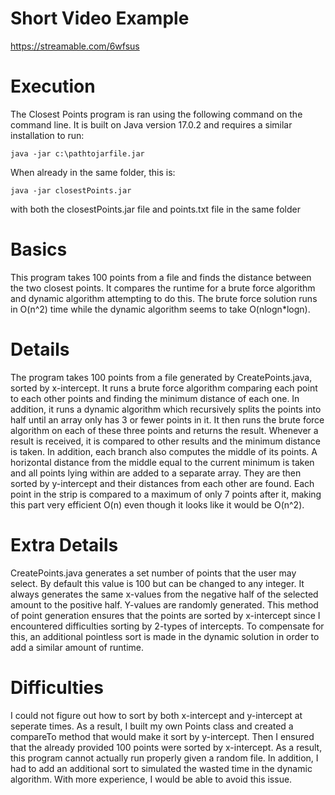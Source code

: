 # Short Video Example
https://streamable.com/6wfsus

# Execution

The Closest Points program is ran using the following command on the command line. It is built on Java version 17.0.2 and requires a similar installation to run:

```
java -jar c:\pathtojarfile.jar
```

When already in the same folder, this is:

```
java -jar closestPoints.jar
```

with both the closestPoints.jar file and points.txt file in the same folder

# Basics
This program takes 100 points from a file and finds the distance between the two closest points. It compares the runtime for a brute force algorithm and dynamic algorithm attempting to do this. The brute force solution runs in O(n^2) time while the dynamic algorithm seems to take O(nlogn*logn).

# Details

The program takes 100 points from a file generated by CreatePoints.java, sorted by x-intercept. It runs a brute force algorithm comparing each point to each other points and finding the minimum distance of each one.
In addition, it runs a dynamic algorithm which recursively splits the points into half until an array only has 3 or fewer points in it. It then runs the brute force algorithm on each of these three points and returns the result. Whenever a result is received, it is compared to other results and the minimum distance is taken. In addition, each branch also computes the middle of its points. A horizontal distance from the middle equal to the current minimum is taken and all points lying within are added to a separate array. They are then sorted by y-intercept and their distances from each other are found. Each point in the strip is compared to a maximum of only 7 points after it, making this part very efficient O(n) even though it looks like it would be O(n^2).

# Extra Details
CreatePoints.java generates a set number of points that the user may select. By default this value is 100 but can be changed to any integer. It always generates the same x-values from the negative half of the selected amount to the positive half. Y-values are randomly generated. This method of point generation ensures that the points are sorted by x-intercept since I encountered difficulties sorting by 2-types of intercepts. To compensate for this, an additional pointless sort is made in the dynamic solution in order to add a similar amount of runtime.

# Difficulties
I could not figure out how to sort by both x-intercept and y-intercept at seperate times. As a result, I built my own Points class and created a compareTo method that would make it sort by y-intercept. Then I ensured that the already provided 100 points were sorted by x-intercept. As a result, this program cannot actually run properly given a random file. In addition, I had to add an additional sort to simulated the wasted time in the dynamic algorithm. With more experience, I would be able to avoid this issue.
